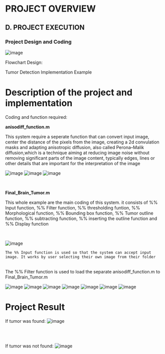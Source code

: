 # PROJECT OVERVIEW
## D. PROJECT EXECUTION
### Project Design and Coding

![image](https://user-images.githubusercontent.com/122180771/211359684-ffd41939-77a2-44b7-8223-0636348ffdbc.png)

Flowchart Design:

Tumor Detection Implementation Example

# Description of the project and implementation

Coding and function required:

**anisodiff_function.m**

This system require a seperate function that can convert input image, center the distance of the pixels from the image, creating a 2d convulation masks and adapting anisotropic diffusion, also called Perona–Malik diffusion,which is a technique aiming at reducing image noise without removing significant parts of the image content, typically edges, lines or other details that are important for the interpretation of the image

![image](https://user-images.githubusercontent.com/121602144/211653080-764fab0b-001b-4a57-83f1-79566916e4f9.png)
![image](https://user-images.githubusercontent.com/121602144/211653163-eef58649-2e2b-45ed-bc1d-0d40b95e4aa2.png)
![image](https://user-images.githubusercontent.com/121602144/211653226-c402e649-5116-4dd3-bb08-4b64b4204ea3.png)

<br>


**Final_Brain_Tumor.m**

This whole example are the main coding of this system. it consists of %% Input function, %% Filter function, %% thresholding funtion, %% Morphological function, %% Bounding box function, %% Tumor outline function, %% subtracting function, %% inserting the outline function and %% Display function

<br>

![image](https://user-images.githubusercontent.com/121602144/211661137-d0692a91-a765-4ce9-91c6-8f4e7340a066.png)
<br> 

    The %% Input function is used so that the system can accept input image. It works by user selecting their own image from their folder
<br>
    The %% Filter function is used to load the separate anisodiff_function.m to Final_Brain_Tumor.m



![image](https://user-images.githubusercontent.com/121602144/211661267-ce354565-5e79-4a40-948d-5bf44eaec8c9.png)
![image](https://user-images.githubusercontent.com/121602144/211661405-1c9d8133-60ad-4b37-92e1-dc157bbef847.png)
![image](https://user-images.githubusercontent.com/121602144/211661447-d4d78ec5-4746-4692-ae49-f6a77db2d545.png)
![image](https://user-images.githubusercontent.com/121602144/211661504-a3e85804-4cd2-445c-b6d1-9913a8fc456c.png)
![image](https://user-images.githubusercontent.com/121602144/211661682-8394f38c-fcaa-4635-abd8-0972c7d4e280.png)
![image](https://user-images.githubusercontent.com/121602144/211661828-268f1f43-1590-4be5-9794-75aae61ed669.png)
![image](https://user-images.githubusercontent.com/121602144/211661861-b695d13c-1a71-4dbf-90dd-66957ad9b56b.png)







# Project Result

If tumor was found:
![image](https://user-images.githubusercontent.com/121602144/211649739-7d5fae98-f89d-4e7b-82d2-ac9277604448.png)

<br><br>

If tumor was not found:
![image](https://user-images.githubusercontent.com/121602144/211650270-812b9e1d-84c6-400a-852c-e2516f1e5758.png)

